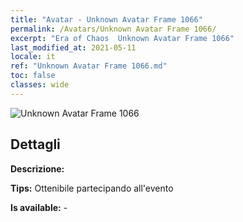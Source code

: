 ```yaml
---
title: "Avatar - Unknown Avatar Frame 1066"
permalink: /Avatars/Unknown Avatar Frame 1066/
excerpt: "Era of Chaos  Unknown Avatar Frame 1066"
last_modified_at: 2021-05-11
locale: it
ref: "Unknown Avatar Frame 1066.md"
toc: false
classes: wide
---
```

 ![Unknown Avatar Frame 1066](/images/a/avatarFrame_66.png)

## Dettagli

 **Descrizione:**  

 **Tips:** Ottenibile partecipando all'evento 

 **Is available:**  - 

